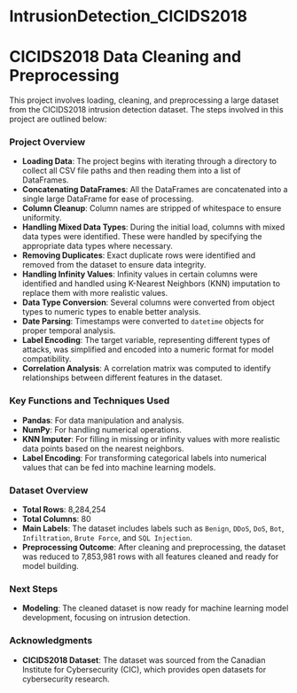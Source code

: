 # IntrusionDetection_CICIDS2018


# CICIDS2018 Data Cleaning and Preprocessing

This project involves loading, cleaning, and preprocessing a large dataset from the CICIDS2018 intrusion detection dataset. The steps involved in this project are outlined below:

### Project Overview

- **Loading Data**: The project begins with iterating through a directory to collect all CSV file paths and then reading them into a list of DataFrames.
- **Concatenating DataFrames**: All the DataFrames are concatenated into a single large DataFrame for ease of processing.
- **Column Cleanup**: Column names are stripped of whitespace to ensure uniformity.
- **Handling Mixed Data Types**: During the initial load, columns with mixed data types were identified. These were handled by specifying the appropriate data types where necessary.
- **Removing Duplicates**: Exact duplicate rows were identified and removed from the dataset to ensure data integrity.
- **Handling Infinity Values**: Infinity values in certain columns were identified and handled using K-Nearest Neighbors (KNN) imputation to replace them with more realistic values.
- **Data Type Conversion**: Several columns were converted from object types to numeric types to enable better analysis.
- **Date Parsing**: Timestamps were converted to `datetime` objects for proper temporal analysis.
- **Label Encoding**: The target variable, representing different types of attacks, was simplified and encoded into a numeric format for model compatibility.
- **Correlation Analysis**: A correlation matrix was computed to identify relationships between different features in the dataset.

### Key Functions and Techniques Used

- **Pandas**: For data manipulation and analysis.
- **NumPy**: For handling numerical operations.
- **KNN Imputer**: For filling in missing or infinity values with more realistic data points based on the nearest neighbors.
- **Label Encoding**: For transforming categorical labels into numerical values that can be fed into machine learning models.

### Dataset Overview

- **Total Rows**: 8,284,254
- **Total Columns**: 80
- **Main Labels**: The dataset includes labels such as `Benign`, `DDoS`, `DoS`, `Bot`, `Infiltration`, `Brute Force`, and `SQL Injection`.
- **Preprocessing Outcome**: After cleaning and preprocessing, the dataset was reduced to 7,853,981 rows with all features cleaned and ready for model building.

### Next Steps

- **Modeling**: The cleaned dataset is now ready for machine learning model development, focusing on intrusion detection.

### Acknowledgments

- **CICIDS2018 Dataset**: The dataset was sourced from the Canadian Institute for Cybersecurity (CIC), which provides open datasets for cybersecurity research.

